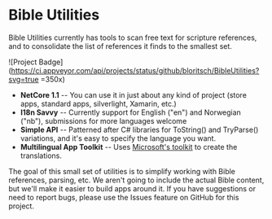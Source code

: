 # Bible Utilities

Bible Utilities currently has tools to scan free text for scripture references, and to consolidate the list of references it finds
to the smallest set.

![Project Badge](https://ci.appveyor.com/api/projects/status/github/bloritsch/BibleUtilities?svg=true =350x)

* **NetCore 1.1** -- You can use it in just about any kind of project (store apps, standard apps, silverlight, Xamarin, etc.)
* **I18n Savvy** -- Currently support for English ("en") and Norwegian ("nb"), submissions for more languages welcome
* **Simple API** -- Patterned after C# libraries for ToString() and TryParse() variations, and it's easy to specify the language you want.
* **Multilingual App Toolkit** -- Uses [Microsoft's toolkit](https://developer.microsoft.com/en-us/windows/develop/multilingual-app-toolkit) to create the translations.

The goal of this small set of utilities is to simplify working with Bible references, parsing, etc.  We aren't going to include the actual
Bible content, but we'll make it easier to build apps around it.  If you have suggestions or need to report bugs, please use the Issues feature
on GitHub for this project.
